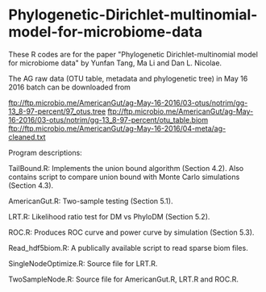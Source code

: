 # Phylogenetic-Dirichlet-multinomial-model-for-microbiome-data
These R codes are for the paper "Phylogenetic Dirichlet-multinomial model for microbiome data" by Yunfan Tang, Ma Li and Dan L. Nicolae. 

The AG raw data (OTU table, metadata and phylogenetic tree) in May 16 2016 batch can be downloaded from

ftp://ftp.microbio.me/AmericanGut/ag-May-16-2016/03-otus/notrim/gg-13_8-97-percent/97_otus.tree
ftp://ftp.microbio.me/AmericanGut/ag-May-16-2016/03-otus/notrim/gg-13_8-97-percent/otu_table.biom
ftp://ftp.microbio.me/AmericanGut/ag-May-16-2016/04-meta/ag-cleaned.txt

Program descriptions:

TailBound.R: Implements the union bound algorithm (Section 4.2). Also contains script to compare union bound with Monte Carlo simulations (Section 4.3).

AmericanGut.R: Two-sample testing (Section 5.1).

LRT.R: Likelihood ratio test for DM vs PhyloDM (Section 5.2). 

ROC.R: Produces ROC curve and power curve by simulation (Section 5.3).

Read_hdf5biom.R: A publically available script to read sparse biom files.

SingleNodeOptimize.R: Source file for LRT.R.

TwoSampleNode.R: Source file for AmericanGut.R, LRT.R and ROC.R.





